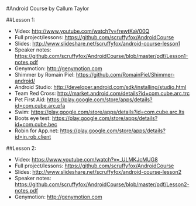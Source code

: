 #Android Course by Callum Taylor

##Lesson 1:

- Video: http://www.youtube.com/watch?v=frewtKaV00Q
- Full project/lessons: https://github.com/scruffyfox/AndroidCourse
- Slides: http://www.slideshare.net/scruffyfox/android-course-lesson1
- Speaker notes: https://github.com/scruffyfox/AndroidCourse/blob/master/pdf/Lesson1-notes.pdf
- Genymotion: http://genymotion.com
- Shimmer by Romain Piel: https://github.com/RomainPiel/Shimmer-android/
- Android Studio: http://developer.android.com/sdk/installing/studio.html
- Team Red Cross: http://market.android.com/details?id=com.cube.arc.trc
- Pet First Aid: https://play.google.com/store/apps/details?id=com.cube.arc.pfa
- Swim: https://play.google.com/store/apps/details?id=com.cube.arc.lts
- Boots eye test: https://play.google.com/store/apps/details?id=com.cube.bec
- Robin for App.net: https://play.google.com/store/apps/details?id=in.rob.client

##Lesson 2:

- Video: https://www.youtube.com/watch?v=_ULMKJcMUG8
- Full project/lessons: https://github.com/scruffyfox/AndroidCourse
- Slides: http://www.slideshare.net/scruffyfox/android-course-lesson2
- Speaker notes: https://github.com/scruffyfox/AndroidCourse/blob/master/pdf/Lesson2-notes.pdf
- Genymotion: http://genymotion.com